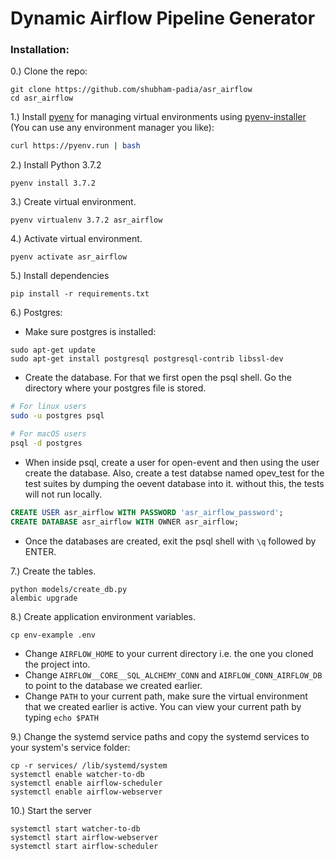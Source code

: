 # Dynamic Airflow Pipeline Generator

### Installation:
0.) Clone the repo:
```
git clone https://github.com/shubham-padia/asr_airflow
cd asr_airflow
```

1.) Install [pyenv](https://github.com/pyenv/pyenv) for managing virtual environments using [pyenv-installer](https://github.com/pyenv/pyenv-installer) (You can use any environment manager you like):
```bash
curl https://pyenv.run | bash
```

2.) Install Python 3.7.2
```
pyenv install 3.7.2
```

3.) Create virtual environment.
```
pyenv virtualenv 3.7.2 asr_airflow
```

4.) Activate virtual environment.
```
pyenv activate asr_airflow
```

5.) Install dependencies
```
pip install -r requirements.txt
```

6.) Postgres:
- Make sure postgres is installed:
```
sudo apt-get update
sudo apt-get install postgresql postgresql-contrib libssl-dev
```
- Create the database. For that we first open the psql shell. Go the directory where your postgres file is stored.

```sh
# For linux users
sudo -u postgres psql

# For macOS users
psql -d postgres
```

* When inside psql, create a user for open-event and then using the user create the database. Also, create a test databse named opev_test for the test suites by dumping the oevent database into it. without this, the tests will not run locally.

```sql
CREATE USER asr_airflow WITH PASSWORD 'asr_airflow_password';
CREATE DATABASE asr_airflow WITH OWNER asr_airflow;
```

* Once the databases are created, exit the psql shell with `\q` followed by ENTER.

7.) Create the tables.
```
python models/create_db.py
alembic upgrade
```

8.) Create application environment variables.
```
cp env-example .env
```
- Change `AIRFLOW_HOME` to your current directory i.e. the one you cloned the project into.
- Change `AIRFLOW__CORE__SQL_ALCHEMY_CONN` and `AIRFLOW_CONN_AIRFLOW_DB` to point to the database we created earlier.
- Change `PATH` to your current path, make sure the virtual environment that we created earlier is active. You can view your current path by typing `echo $PATH`

9.) Change the systemd service paths and copy the systemd services to your system's service folder:
```
cp -r services/ /lib/systemd/system
systemctl enable watcher-to-db
systemctl enable airflow-scheduler
systemctl enable airflow-webserver
```

10.) Start the server
```
systemctl start watcher-to-db
systemctl start airflow-webserver
systemctl start airflow-scheduler
```